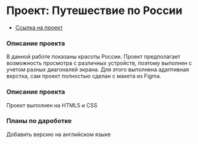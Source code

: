 # Проект: Путешествие по России


* [Ссылка на проект](https://github.com/VladislavNevolin/russian-travel "Проект Путешествие по России в рамках обучения на Яндекс-практикуме")

### Описание проекта

В данной работе показаны красоты России. Проект предполагает возможность просмотра с различных устройств, поэтому выполнен с учетом разных диагоналей экрана. Для этого выполнена адаптивная верстка, сам проект полностью сделан с макета из Figma.

### Описание проекта

Проект выполнен на HTML5 и CSS

### Планы по дароботке

Добавить версию на английском языке